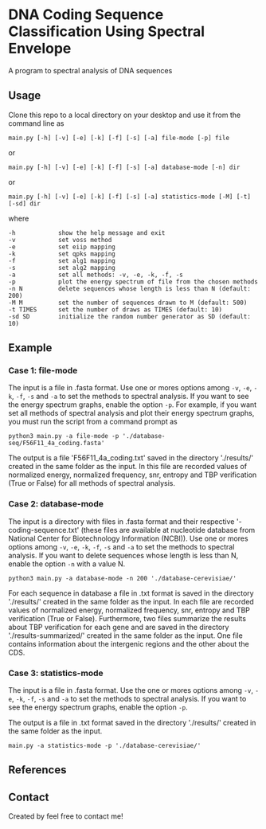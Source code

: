 # DNA Coding Sequence Classification Using Spectral Envelope
A program to spectral analysis of DNA sequences

## Usage
Clone this repo to a local directory on your desktop and use it from the command line as

`main.py [-h] [-v] [-e] [-k] [-f] [-s] [-a] file-mode [-p] file`

or 

`main.py [-h] [-v] [-e] [-k] [-f] [-s] [-a] database-mode [-n] dir`

or

`main.py [-h] [-v] [-e] [-k] [-f] [-s] [-a] statistics-mode [-M] [-t] [-sd] dir`

where

```
-h            show the help message and exit
-v            set voss method
-e            set eiip mapping
-k            set qpks mapping
-f            set alg1 mapping
-s            set alg2 mapping
-a            set all methods: -v, -e, -k, -f, -s
-p            plot the energy spectrum of file from the chosen methods
-n N          delete sequences whose length is less than N (default: 200)
-M M          set the number of sequences drawn to M (default: 500)
-t TIMES      set the number of draws as TIMES (default: 10)
-sd SD        initialize the random number generator as SD (default: 10)
```
## Example

### Case 1: file-mode
The input is a file in .fasta format. Use one or mores options among `-v`, `-e`, `-k`, `-f`, `-s` and `-a` to set the methods to spectral analysis. If you want to see the energy spectrum graphs, enable the option `-p`. For example, if you want set all methods of spectral analysis and plot their energy spectrum graphs, you must run the script from a command prompt as

`python3 main.py -a file-mode -p './database-seq/F56F11_4a_coding.fasta'`

The output is a file 'F56F11_4a_coding.txt' saved in the directory './results/' created in the same folder as the input. In this file are recorded values of normalized energy, normalized frequency, snr, entropy and TBP verification (True or False) for all methods of spectral analysis.

### Case 2: database-mode
The input is a directory with files in .fasta format and their respective '-coding-sequence.txt' (these files are available at nucleotide database from National
Center for Biotechnology Information (NCBI)). Use one or mores options among `-v`, `-e`, `-k`, `-f`, `-s` and `-a` to set the methods to spectral analysis. If you want to delete sequences whose length is less than N, enable the option `-n` with a value N.

`python3 main.py -a database-mode -n 200 './database-cerevisiae/'`

For each sequence in database a file in .txt format is saved in the directory './results/' created in the same folder as the input. In each file are recorded values of normalized energy, normalized frequency, snr, entropy and TBP verification (True or False). Furthermore, two files summarize the results about TBP verification for each gene and are saved in the directory './results-summarized/' created in the same folder as the input. One file contains information about the intergenic regions and the other about the CDS.



### Case 3: statistics-mode
The input is a file in .fasta format. Use the one or mores options among `-v`, `-e`, `-k`, `-f`, `-s` and `-a` to set the methods to spectral analysis. If you want to see the energy spectrum graphs, enable the option `-p`.

The output is a file in .txt format saved in the directory './results/' created in the same folder as the input.

`main.py -a statistics-mode -p './database-cerevisiae/'`

## References
## Contact
Created by  feel free to contact me!

